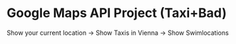 # Google Maps API Project (Taxi+Bad)
Show your current location -> Show Taxis in Vienna -> Show Swimlocations
